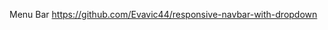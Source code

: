 Menu Bar
<a href="https://github.com/Evavic44/responsive-navbar-with-dropdown">https://github.com/Evavic44/responsive-navbar-with-dropdown</a>
